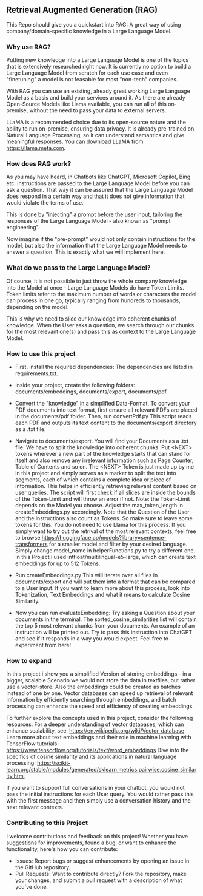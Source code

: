 ## Retrieval Augmented Generation (RAG)
This Repo should give you a quickstart into RAG: A great way of using company/domain-specific knowledge in a Large Language Model.

### Why use RAG?
Putting new knowledge into a Large Language Model is one of the topics that is extensively researched right now.
It is currently no option to build a Large Language Model from scratch for each use case and even "finetuning" a model is
not feasable for most "non-tech" companies.

With RAG you can use an existing, already great working Large Language Model as a basis and build your services around it.
As there are already Open-Source Models like Llama available, you can run all of this on-premise, without the need to pass your data
to external servers.

LLaMA is a recommended choice due to its open-source nature and the ability to run on-premise, ensuring data privacy.
It is already pre-trained on Natural Language Processing, so it can understand semantics and give meaningful responses.
You can download LLaMA from https://llama.meta.com.

### How does RAG work?
As you may have heard, in Chatbots like ChatGPT, Microsoft Copilot, Bing etc. instructions are passed to the
Large Language Model before you can ask a question. That way it can be assured that the Large Language Model does respond in a certain way and that it
does not give information that would violate the terms of use.

This is done by "injecting" a prompt before the user input, tailoring the responses of the Large Language Model -  also known as "prompt engineering".

Now imagine if the "pre-prompt" would not only contain instructions for the model, but also the information that the Large Language Model needs to answer a question.
This is exactly what we will implement here.

### What do we pass to the Large Language Model?
Of course, it is not possible to just throw the whole company knowledge into the Model at once - Large Language Models 
do have Token Limits.
Token limits refer to the maximum number of words or characters the model can process in one go, typically ranging from hundreds to thousands, depending on the model.

This is why we need to slice our knowledge into coherent chunks of knowledge.
When the User asks a question, we search through our chunks for the most relevant one(s) and pass this as context to the Large Language Model.

### How to use this project
- First, install the required dependencies:
The dependencies are listed in requirements.txt.

- Inside your project, create the following folders:
documents/embeddings, documents/export, documents/pdf

- Convert the "knowledge" in a simplified Data-Format. 
To convert your PDF documents into text format, first ensure all relevant PDFs are placed in the documents/pdf folder. 
Then, run convertPdf.py
This script reads each PDF and outputs its text content to the documents/export directory as a .txt file.

- Navigate to documents/export. You will find your Documents as a .txt file. We have to split the knowledge into coherent
chunks. Put \<NEXT\> tokens wherever a new part of the knowledge starts that can stand for itself and also remove any irrelevant information such as
Page Counter, Table of Contents and so on. 
The \<NEXT\> Token is just made up by me in this project and simply serves as a marker to split the text into segments, each of which contains a complete idea or piece of information.
This helps in efficiently retrieving relevant content based on user queries.
The script will first check if all slices are inside the bounds of the Token-Limit and will throw an error if not.
Note: the Token-Limit depends on the Model you choose. Adjust the max_token_length in createEmbeddings.py accordingly.
Note that the Question of the User and the instructions also count as Tokens. So make sure to leave some tokens for this.
You do not need to use Llama for this process.
If you simply want to try out the retrival of the most relevant contexts, feel free to browse https://huggingface.co/models?library=sentence-transformers for a smaller model and filter by your desired language.
Simply change model_name in helperFunctions.py to try a different one.
In this Project i used intfloat/multilingual-e5-large, which can create text embeddings for up to 512 Tokens.

- Run createEmbeddings.py
This will iterate over all files in documents/export and will put them into a format that can be compared to a User input.
If you want to learn more about this process, look into Tokenization, Text Embeddings and what it means to calculate Cosine Similarity.

- Now you can run evaluateEmbedding: Try asking a Question about your documents in the terminal. 
The sorted_cosine_similarities list will contain the top 5 most relevant chunks from your documents. An example of an instruction
will be printed out. Try to pass this instruction into ChatGPT and see if it responds in a way you would expect.
Feel free to experiment from here!

### How to expand
In this project i show you a simplified Version of storing embeddings - in a bigger, scalable Scenario we would not store 
the data in textfiles, but rather use a vector-store. Also the embeddings could be created as batches instead of one by one.
Vector databases can speed up retrieval of relevant information by efficiently searching through embeddings, and batch processing can enhance the speed and efficiency of creating embeddings.

To further explore the concepts used in this project, consider the following resources:
For a deeper understanding of vector databases, which can enhance scalability, see: https://en.wikipedia.org/wiki/Vector_database
Learn more about text embeddings and their role in machine learning with TensorFlow tutorials: https://www.tensorflow.org/tutorials/text/word_embeddings
Dive into the specifics of cosine similarity and its applications in natural language processing: https://scikit-learn.org/stable/modules/generated/sklearn.metrics.pairwise.cosine_similarity.html

If you want to support full conversations in your chatbot, you would not pass the initial instructions for each User query.
You would rather pass this with the first message and then simply use a conversation history and the next relevant contexts.

### Contributing to this Project
I welcome contributions and feedback on this project! Whether you have suggestions for improvements, found a bug, or want to enhance the functionality, here's how you can contribute:
- Issues: Report bugs or suggest enhancements by opening an issue in the GitHub repository.
- Pull Requests: Want to contribute directly? Fork the repository, make your changes, and submit a pull request with a description of what you've done.
